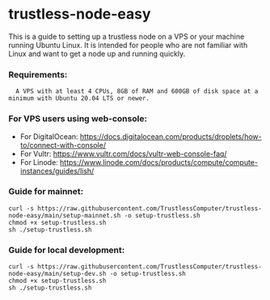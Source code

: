 # trustless-node-easy

This is a guide to setting up a trustless node on a VPS or your machine running Ubuntu Linux. It is intended for people who are not familiar with Linux and want to get a node up and running quickly.

### Requirements:

      A VPS with at least 4 CPUs, 8GB of RAM and 600GB of disk space at a minimum with Ubuntu 20.04 LTS or newer.

### For VPS users using web-console:

- For DigitalOcean: https://docs.digitalocean.com/products/droplets/how-to/connect-with-console/
- For Vultr: https://www.vultr.com/docs/vultr-web-console-faq/
- For Linode: https://www.linode.com/docs/products/compute/compute-instances/guides/lish/

### Guide for mainnet:

    curl -s https://raw.githubusercontent.com/TrustlessComputer/trustless-node-easy/main/setup-mainnet.sh -o setup-trustless.sh
    chmod +x setup-trustless.sh
    sh ./setup-trustless.sh

### Guide for local development:

    curl -s https://raw.githubusercontent.com/TrustlessComputer/trustless-node-easy/main/setup-dev.sh -o setup-trustless.sh
    chmod +x setup-trustless.sh
    sh ./setup-trustless.sh
